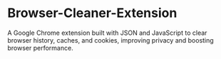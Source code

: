 # Browser-Cleaner-Extension
A Google Chrome extension built with JSON and JavaScript to clear browser history, caches, and cookies, improving privacy and boosting browser performance.

